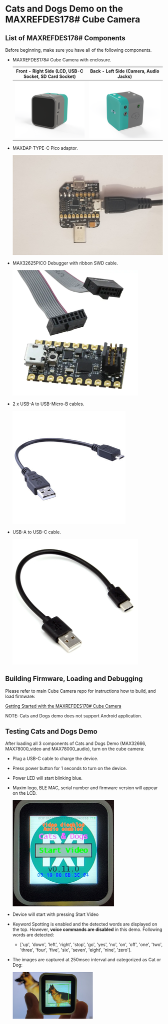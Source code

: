 

# Cats and Dogs Demo on the MAXREFDES178# Cube Camera

## List of MAXREFDES178# Components

Before beginning, make sure you have all of the following components.

  * MAXREFDES178# Cube Camera with enclosure.

    Front - Right Side (LCD, USB-C Socket, SD Card Socket) | Back - Left Side (Camera, Audio Jacks) 
    :-------------------------:|:-------------------------:
    ![](maxrefdes178_doc/mrd178_front.png) | ![](maxrefdes178_doc/mrd178_back.png) 

  * MAXDAP-TYPE-C Pico adaptor.

    ![](maxrefdes178_doc/maxdap_type_c.jpg)

  * MAX32625PICO Debugger with ribbon SWD cable.

    ![](maxrefdes178_doc/max32625pico.jpg)

  * 2 x USB-A to USB-Micro-B cables.

    ![](maxrefdes178_doc/usb-a_to_usb-micro-b.jpg)

  * USB-A to USB-C cable.

    ![](maxrefdes178_doc/usb-a_to_usb-type-c.jpg)

     



## Building Firmware, Loading and Debugging

Please refer to main Cube Camera repo for instructions how to build, and load firmware:

[Getting Started with the MAXREFDES178# Cube Camera](./../maxrefdes178-FaceId)

NOTE: Cats and Dogs demo does not support Android application.



## Testing Cats and Dogs Demo

After loading all 3 components of Cats and Dogs Demo (MAX32666, MAX78000_video and MAX78000_audio), turn on the cube camera:

- Plug a USB-C cable to charge the device.

- Press power button for 1 seconds to turn on the device.

- Power LED will start blinking blue.

- Maxim logo, BLE MAC, serial number and firmware version will appear on the LCD.
  
  <img src="maxrefdes178_doc/intro.jpg" style="zoom:33%;" />

- Device will start with pressing Start Video

- Keyword Spotting is enabled and the detected words are displayed on the top. However, **voice commands are disabled** in this demo. Following words are detected:

  - ['up', 'down', 'left', 'right', 'stop', 'go', 'yes', 'no', 'on', 'off', 'one', 'two', 'three', 'four', 'five', 'six', 'seven', 'eight', 'nine', 'zero'].

- The images are captured at 250msec interval and categorized as Cat or Dog:

  <img src="maxrefdes178_doc/catsdogs.jpg" style="zoom:25%;" />


